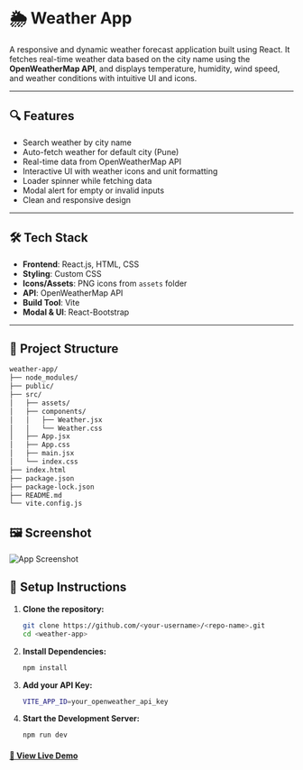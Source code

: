 # 🌦️ Weather App

A responsive and dynamic weather forecast application built using React. It fetches real-time weather data based on the city name using the **OpenWeatherMap API**, and displays temperature, humidity, wind speed, and weather conditions with intuitive UI and icons.

---

## 🔍 Features

- Search weather by city name
- Auto-fetch weather for default city (Pune)
- Real-time data from OpenWeatherMap API
- Interactive UI with weather icons and unit formatting
- Loader spinner while fetching data
- Modal alert for empty or invalid inputs
- Clean and responsive design

---

## 🛠 Tech Stack

- **Frontend**: React.js, HTML, CSS
- **Styling**: Custom CSS
- **Icons/Assets**: PNG icons from `assets` folder
- **API**: OpenWeatherMap API
- **Build Tool**: Vite
- **Modal & UI**: React-Bootstrap

---

## 📁 Project Structure

```bash
weather-app/
├── node_modules/
├── public/
├── src/
│   ├── assets/
│   ├── components/
│   │   ├── Weather.jsx
│   │   └── Weather.css
│   ├── App.jsx
│   ├── App.css
│   ├── main.jsx
│   └── index.css
├── index.html
├── package.json
├── package-lock.json
├── README.md
└── vite.config.js
```

## 🖼️ Screenshot
![App Screenshot](./assets/Weather_App.png)

## 🚀 Setup Instructions

1. **Clone the repository:**

   ```bash
   git clone https://github.com/<your-username>/<repo-name>.git
   cd <weather-app>
   ```

2. **Install Dependencies:**

   ```bash
   npm install
   ```

3. **Add your API Key:**

   ```bash
   VITE_APP_ID=your_openweather_api_key
   ```

3. **Start the Development Server:**

   ```bash
   npm run dev
   ```

#### [🚀 View Live Demo](https://weather-app-suyk.onrender.com)


   